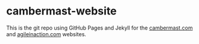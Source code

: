 # cambermast-website
This is the git repo using GitHub Pages and Jekyll for the [cambermast.com](https://cambermast.com) and [agileinaction.com](agileinaction.com) websites.